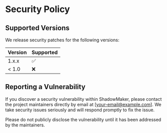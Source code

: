 # Security Policy

## Supported Versions

We release security patches for the following versions:

| Version | Supported          |
| ------- | ------------------ |
| 1.x.x   | :white_check_mark:  |
| < 1.0   | :x:                |

## Reporting a Vulnerability

If you discover a security vulnerability within ShadowMaker, please contact the project maintainers directly by email at [your-email@example.com]. We take security issues seriously and will respond promptly to fix the issue.

Please do not publicly disclose the vulnerability until it has been addressed by the maintainers.